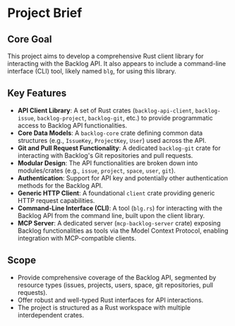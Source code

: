 # Project Brief

## Core Goal
This project aims to develop a comprehensive Rust client library for interacting with the Backlog API. It also appears to include a command-line interface (CLI) tool, likely named `blg`, for using this library.

## Key Features
-   **API Client Library**: A set of Rust crates (`backlog-api-client`, `backlog-issue`, `backlog-project`, `backlog-git`, etc.) to provide programmatic access to Backlog API functionalities.
-   **Core Data Models**: A `backlog-core` crate defining common data structures (e.g., `IssueKey`, `ProjectKey`, `User`) used across the API.
-   **Git and Pull Request Functionality**: A dedicated `backlog-git` crate for interacting with Backlog's Git repositories and pull requests.
-   **Modular Design**: The API functionalities are broken down into modules/crates (e.g., `issue`, `project`, `space`, `user`, `git`).
-   **Authentication**: Support for API key and potentially other authentication methods for the Backlog API.
-   **Generic HTTP Client**: A foundational `client` crate providing generic HTTP request capabilities.
-   **Command-Line Interface (CLI)**: A tool (`blg.rs`) for interacting with the Backlog API from the command line, built upon the client library.
-   **MCP Server**: A dedicated server (`mcp-backlog-server` crate) exposing Backlog functionalities as tools via the Model Context Protocol, enabling integration with MCP-compatible clients.

## Scope
-   Provide comprehensive coverage of the Backlog API, segmented by resource types (issues, projects, users, space, git repositories, pull requests).
-   Offer robust and well-typed Rust interfaces for API interactions.
-   The project is structured as a Rust workspace with multiple interdependent crates.
